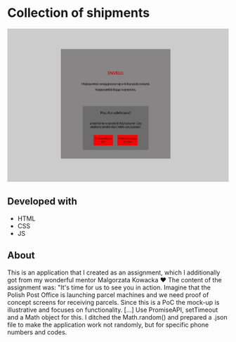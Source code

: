 # Collection of shipments

![Desktop preview](desktop-preview.jpg)

## Developed with

- HTML
- CSS
- JS

## About

This is an application that I created as an assignment, which I additionally got
from my wonderful mentor Malgorzata Kowacka :heart: The content of the
assignment was: "It's time for us to see you in action. Imagine that the Polish
Post Office is launching parcel machines and we need proof of concept screens
for receiving parcels. Since this is a PoC the mock-up is illustrative and
focuses on functionality. [...] Use PromiseAPI, setTimeout and a Math object for
this. I ditched the Math.random() and prepared a .json file to make the
application work not randomly, but for specific phone numbers and codes.
